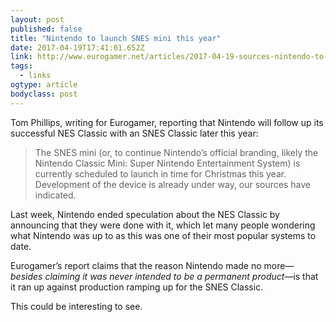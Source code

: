 ```yaml
---
layout: post 
published: false 
title: "Nintendo to launch SNES mini this year" 
date: 2017-04-19T17:41:01.652Z 
link: http://www.eurogamer.net/articles/2017-04-19-sources-nintendo-to-launch-snes-mini-this-year 
tags:
  - links
ogtype: article 
bodyclass: post 
---
```


Tom Phillips, writing for Eurogamer, reporting that Nintendo will follow up its successful NES Classic with an SNES Classic later this year:

> The SNES mini (or, to continue Nintendo’s official branding, likely the Nintendo Classic Mini: Super Nintendo Entertainment System) is currently scheduled to launch in time for Christmas this year. Development of the device is already under way, our sources have indicated.

Last week, Nintendo ended speculation about the NES Classic by announcing that they were done with it, which let many people wondering what Nintendo was up to as this was one of their most popular systems to date.

Eurogamer’s report claims that the reason Nintendo made no more—_besides claiming it was never intended to be a permanent product_—is that it ran up against production ramping up for the SNES Classic.

This could be interesting to see.